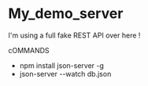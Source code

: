 # My_demo_server
I'm using a full fake REST API over here !

cOMMANDS
-  npm install json-server -g
-  json-server --watch db.json